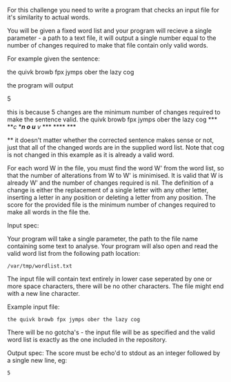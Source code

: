 For this challenge you need to write a program that checks an input file for it's similarity to actual words.

You will be given a fixed word list and your program will recieve a single parameter - a path to a text file, it will output a single number equal to  the number of changes required to make that file contain only valid words. 

For example given the sentence:

the quivk browb fpx jymps ober the lazy cog

the program will output 

5 

this is because 5 changes are the minimum number of changes required to make the sentence valid.
the quivk browb fpx jymps ober the lazy cog
*** ***c* ****n *o* *u*** *v** *** **** ***

** it doesn't matter whether the corrected sentence makes sense or not, just that all of the changed words are in the supplied word list. Note that cog is not changed in this example as it is already a valid word.

For each word W in the file, you must find the word W' from the word list, so that the number of alterations from W to W' is minimised. It is valid that W is already W' and the number of changes required is nil. The definition of a change is either the replacement of a single letter with any other letter, inserting a letter in any position or deleting a letter from any position. The score for the provided file is the minimum number of changes required to make all words in the file the.

Input spec:

Your program will take a single parameter, the path to the file name containing some text to analyse. Your program will also open and read the valid word list from the following path location:

    /var/tmp/wordlist.txt

The input file will contain text entirely in lower case seperated by one or more space characters, there will be no other characters. The file might end with a new line character.

Example input file:

    the quivk browb fpx jymps ober the lazy cog

There will be no gotcha's - the input file will be as specified and the valid word list is exactly as the one included in the repository.

Output spec:
The score must be echo'd to stdout as an integer followed by a single new line, eg:

    5
